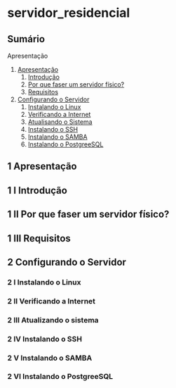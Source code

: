 # servidor_residencial

## Sumário

<a id="#Apresentação"></a>

Apresentação

1. [Apresentação](#Apresentação)
    1. [Introdução](#Introdução)
    2. [Por que faser um servidor físico?](#por_que_fazer)
    3. [Requisitos](#Requisitos)
2. [Configurando o Servidor](#Configurando_o_Servidor)
    1. [Instalando o Linux](#Instalando_o_Linux)
    2. [Verificando a Internet](#Verificando_a_Internet)
    3. [Atualisando o Sistema](#Atualizando_o_sistema)
    4. [Instalando o SSH](#Instalando_o_SSH)
    5. [Instalando o SAMBA](#Instalando_o_SAMBA)
    6. [Instalando o PostgreeSQL](#Instalando_o_PostgreeSQL)
   

<a id="#Apresentação"></a>

## 1 Apresentação

<a id="#Introdução"></a>

## 1 I Introdução

<a id="#por_que_fazer"></a>

## 1 II Por que faser um servidor físico?

<a id="#Requisitos"></a>

## 1 III Requisitos

<a id="#Configurando_o_Servidor"></a>

## 2 Configurando o Servidor

<a id="#Instalando_o_Linux"></a>

### 2 I Instalando o Linux

<a id="#Verificando_a_Internet"></a>

### 2 II Verificando a Internet

<a id="#Atualizando_o_sistema"></a>

### 2 III Atualizando o sistema

<a id="#Instalando_o_SSH"></a>

### 2 IV Instalando o SSH

<a id="#Instalando_o_SAMBA"></a>

### 2 V Instalando o SAMBA

<a id="#Instalando_o_PostgreeSQL"></a>

### 2 VI Instalando o PostgreeSQL
